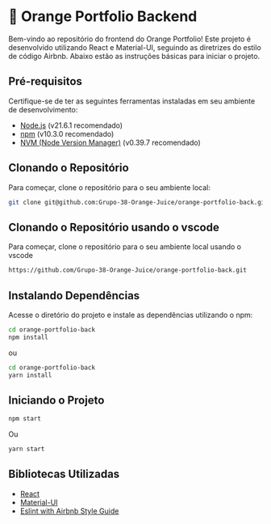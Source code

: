 # 🍊 Orange Portfolio Backend

Bem-vindo ao repositório do frontend do Orange Portfolio! Este projeto é desenvolvido utilizando React e Material-UI, seguindo as diretrizes do estilo de código Airbnb. Abaixo estão as instruções básicas para iniciar o projeto.

## Pré-requisitos

Certifique-se de ter as seguintes ferramentas instaladas em seu ambiente de desenvolvimento:

- [Node.js](https://nodejs.org/) (v21.6.1 recomendado)
- [npm](https://www.npmjs.com/) (v10.3.0 recomendado)
- [NVM (Node Version Manager)](https://github.com/nvm-sh/nvm) (v0.39.7 recomendado)

## Clonando o Repositório

Para começar, clone o repositório para o seu ambiente local:

```bash
git clone git@github.com:Grupo-38-Orange-Juice/orange-portfolio-back.git

```
## Clonando o Repositório usando o vscode

Para começar, clone o repositório para o seu ambiente local usando o vscode
```bash
https://github.com/Grupo-38-Orange-Juice/orange-portfolio-back.git

```
## Instalando Dependências

Acesse o diretório do projeto e instale as dependências utilizando o npm:

```bash
cd orange-portfolio-back
npm install
```
ou
```bash
cd orange-portfolio-back
yarn install
```

## Iniciando o Projeto
```bash
npm start
```
Ou
```bash
yarn start
```
## Bibliotecas Utilizadas

- [React](https://reactjs.org/)
- [Material-UI](https://material-ui.com/)
- [Eslint with Airbnb Style Guide](https://www.npmjs.com/package/eslint-config-airbnb)
